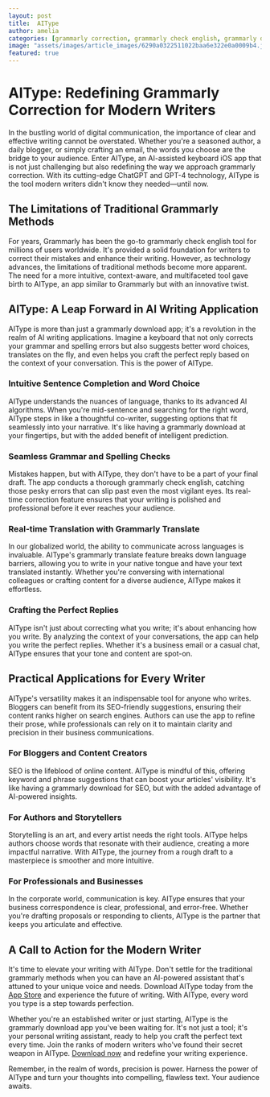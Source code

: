 ```yaml
---
layout: post
title:  AIType
author: amelia
categories: [grammarly correction, grammarly check english, grammarly download, grammarly download app, ai writing application, grammarly translate, app similar to grammarly]
image: "assets/images/article_images/6290a0322511022baa6e322e0a0009b4.jpg"
featured: true
---
```


# AIType: Redefining Grammarly Correction for Modern Writers

In the bustling world of digital communication, the importance of clear and effective writing cannot be overstated. Whether you're a seasoned author, a daily blogger, or simply crafting an email, the words you choose are the bridge to your audience. Enter AIType, an AI-assisted keyboard iOS app that is not just challenging but also redefining the way we approach grammarly correction. With its cutting-edge ChatGPT and GPT-4 technology, AIType is the tool modern writers didn't know they needed—until now.

## The Limitations of Traditional Grammarly Methods

For years, Grammarly has been the go-to grammarly check english tool for millions of users worldwide. It's provided a solid foundation for writers to correct their mistakes and enhance their writing. However, as technology advances, the limitations of traditional methods become more apparent. The need for a more intuitive, context-aware, and multifaceted tool gave birth to AIType, an app similar to Grammarly but with an innovative twist.

## AIType: A Leap Forward in AI Writing Application

AIType is more than just a grammarly download app; it's a revolution in the realm of AI writing applications. Imagine a keyboard that not only corrects your grammar and spelling errors but also suggests better word choices, translates on the fly, and even helps you craft the perfect reply based on the context of your conversation. This is the power of AIType.

### Intuitive Sentence Completion and Word Choice

AIType understands the nuances of language, thanks to its advanced AI algorithms. When you're mid-sentence and searching for the right word, AIType steps in like a thoughtful co-writer, suggesting options that fit seamlessly into your narrative. It's like having a grammarly download at your fingertips, but with the added benefit of intelligent prediction.

### Seamless Grammar and Spelling Checks

Mistakes happen, but with AIType, they don't have to be a part of your final draft. The app conducts a thorough grammarly check english, catching those pesky errors that can slip past even the most vigilant eyes. Its real-time correction feature ensures that your writing is polished and professional before it ever reaches your audience.

### Real-time Translation with Grammarly Translate

In our globalized world, the ability to communicate across languages is invaluable. AIType's grammarly translate feature breaks down language barriers, allowing you to write in your native tongue and have your text translated instantly. Whether you're conversing with international colleagues or crafting content for a diverse audience, AIType makes it effortless.

### Crafting the Perfect Replies

AIType isn't just about correcting what you write; it's about enhancing how you write. By analyzing the context of your conversations, the app can help you write the perfect replies. Whether it's a business email or a casual chat, AIType ensures that your tone and content are spot-on.

## Practical Applications for Every Writer

AIType's versatility makes it an indispensable tool for anyone who writes. Bloggers can benefit from its SEO-friendly suggestions, ensuring their content ranks higher on search engines. Authors can use the app to refine their prose, while professionals can rely on it to maintain clarity and precision in their business communications.

### For Bloggers and Content Creators

SEO is the lifeblood of online content. AIType is mindful of this, offering keyword and phrase suggestions that can boost your articles' visibility. It's like having a grammarly download for SEO, but with the added advantage of AI-powered insights.

### For Authors and Storytellers

Storytelling is an art, and every artist needs the right tools. AIType helps authors choose words that resonate with their audience, creating a more impactful narrative. With AIType, the journey from a rough draft to a masterpiece is smoother and more intuitive.

### For Professionals and Businesses

In the corporate world, communication is key. AIType ensures that your business correspondence is clear, professional, and error-free. Whether you're drafting proposals or responding to clients, AIType is the partner that keeps you articulate and effective.

## A Call to Action for the Modern Writer

It's time to elevate your writing with AIType. Don't settle for the traditional grammarly methods when you can have an AI-powered assistant that's attuned to your unique voice and needs. Download AIType today from the [App Store](https://apps.apple.com/us/app/aitype-grammar-check-keyboard/id6469163944) and experience the future of writing. With AIType, every word you type is a step towards perfection.

Whether you're an established writer or just starting, AIType is the grammarly download app you've been waiting for. It's not just a tool; it's your personal writing assistant, ready to help you craft the perfect text every time. Join the ranks of modern writers who've found their secret weapon in AIType. [Download now](https://apps.apple.com/us/app/aitype-grammar-check-keyboard/id6469163944) and redefine your writing experience.

Remember, in the realm of words, precision is power. Harness the power of AIType and turn your thoughts into compelling, flawless text. Your audience awaits.